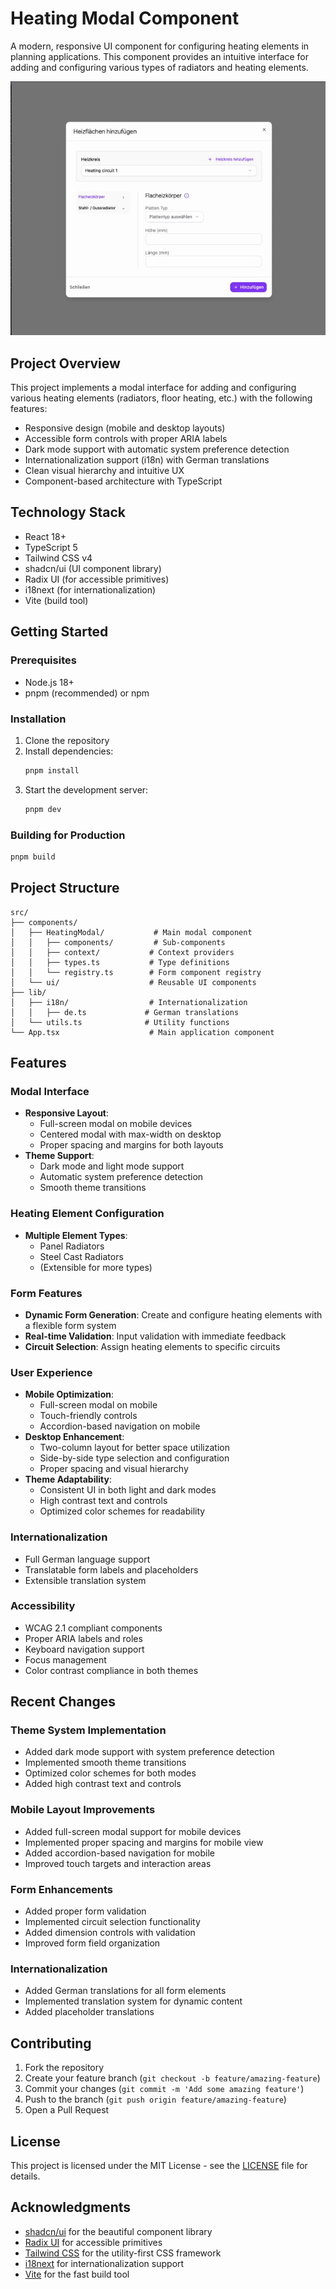 # Heating Modal Component

A modern, responsive UI component for configuring heating elements in planning applications. This component provides an intuitive interface for adding and configuring various types of radiators and heating elements.

![DDemo Time!](https://github.com/javiera-vasquez/RadntMdl/blob/main/ezgif-357c2e396fb44e.gif)

## Project Overview

This project implements a modal interface for adding and configuring various heating elements (radiators, floor heating, etc.) with the following features:
- Responsive design (mobile and desktop layouts)
- Accessible form controls with proper ARIA labels
- Dark mode support with automatic system preference detection
- Internationalization support (i18n) with German translations
- Clean visual hierarchy and intuitive UX
- Component-based architecture with TypeScript

## Technology Stack

- React 18+
- TypeScript 5
- Tailwind CSS v4
- shadcn/ui (UI component library)
- Radix UI (for accessible primitives)
- i18next (for internationalization)
- Vite (build tool)

## Getting Started

### Prerequisites
- Node.js 18+
- pnpm (recommended) or npm

### Installation
1. Clone the repository
2. Install dependencies:
   ```bash
   pnpm install
   ```
3. Start the development server:
   ```bash
   pnpm dev
   ```

### Building for Production
```bash
pnpm build
```

## Project Structure
```
src/
├── components/
│   ├── HeatingModal/           # Main modal component
│   │   ├── components/         # Sub-components
│   │   ├── context/           # Context providers
│   │   ├── types.ts           # Type definitions
│   │   └── registry.ts        # Form component registry
│   └── ui/                    # Reusable UI components
├── lib/
│   ├── i18n/                  # Internationalization
│   │   ├── de.ts             # German translations
│   └── utils.ts              # Utility functions
└── App.tsx                    # Main application component
```

## Features

### Modal Interface
- **Responsive Layout**:
  - Full-screen modal on mobile devices
  - Centered modal with max-width on desktop
  - Proper spacing and margins for both layouts
- **Theme Support**:
  - Dark mode and light mode support
  - Automatic system preference detection
  - Smooth theme transitions

### Heating Element Configuration
- **Multiple Element Types**:
  - Panel Radiators
  - Steel Cast Radiators
  - (Extensible for more types)

### Form Features
- **Dynamic Form Generation**: Create and configure heating elements with a flexible form system
- **Real-time Validation**: Input validation with immediate feedback
- **Circuit Selection**: Assign heating elements to specific circuits

### User Experience
- **Mobile Optimization**:
  - Full-screen modal on mobile
  - Touch-friendly controls
  - Accordion-based navigation on mobile
- **Desktop Enhancement**:
  - Two-column layout for better space utilization
  - Side-by-side type selection and configuration
  - Proper spacing and visual hierarchy
- **Theme Adaptability**:
  - Consistent UI in both light and dark modes
  - High contrast text and controls
  - Optimized color schemes for readability

### Internationalization
- Full German language support
- Translatable form labels and placeholders
- Extensible translation system

### Accessibility
- WCAG 2.1 compliant components
- Proper ARIA labels and roles
- Keyboard navigation support
- Focus management
- Color contrast compliance in both themes

## Recent Changes

### Theme System Implementation
- Added dark mode support with system preference detection
- Implemented smooth theme transitions
- Optimized color schemes for both modes
- Added high contrast text and controls

### Mobile Layout Improvements
- Added full-screen modal support for mobile devices
- Implemented proper spacing and margins for mobile view
- Added accordion-based navigation for mobile
- Improved touch targets and interaction areas

### Form Enhancements
- Added proper form validation
- Implemented circuit selection functionality
- Added dimension controls with validation
- Improved form field organization

### Internationalization
- Added German translations for all form elements
- Implemented translation system for dynamic content
- Added placeholder translations

## Contributing
1. Fork the repository
2. Create your feature branch (`git checkout -b feature/amazing-feature`)
3. Commit your changes (`git commit -m 'Add some amazing feature'`)
4. Push to the branch (`git push origin feature/amazing-feature`)
5. Open a Pull Request

## License
This project is licensed under the MIT License - see the [LICENSE](LICENSE) file for details.

## Acknowledgments
- [shadcn/ui](https://ui.shadcn.com/) for the beautiful component library
- [Radix UI](https://www.radix-ui.com/) for accessible primitives
- [Tailwind CSS](https://tailwindcss.com/) for the utility-first CSS framework
- [i18next](https://www.i18next.com/) for internationalization support
- [Vite](https://vitejs.dev/) for the fast build tool
